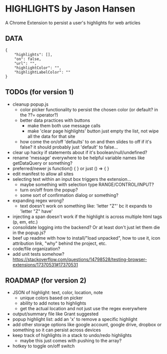 # HIGHLIGHTS by Jason Hansen
A Chrome Extension to persist a user's highlights for web articles

## DATA
```
{
    "highlights": [],
    "on": false,
    "url": "",
    "highlightColor": "",
    "highlightLabelColor": ""
}
```

## TODOs (for version 1)
- cleanup popup.js
    - color picker functionality to persist the chosen color (or default? in the ??= operator?)
    - better data practices with buttons
        - make them both use message calls
        - make 'clear page highlights' button just empty the list, not wipe all the data for that site
    - how come the on/off 'defaults' to on and then slides to off if it's false? it should probably just 'default' to false...
- clear up hacky if statements about if it's boolean/null/undefined?
- rename 'message' everywhere to be helpful variable names like getDataQuery or something?
- preferred/newer js function() { } or just () => { }
- edit manifest to allow all sites
- selecting text within an input box triggers the extension...
    - maybe something with selection type RANGE/CONTROL/INPUT?
    - turn on/off from the popup?
    - some sort of confirmation dialog or something?
- expanding regex wrong?
    - text doesn't work on something like: 'letter "Z"' bc it expands to 'letter "Z" have'
- injecting a span doesn't work if the highlight is across multiple html tags (p, em, etc.)
- consolidate logging into the backend? Or at least don't just let them die in the popup.js?
- beef up readme with how to install/"load unpacked", how to use it, icon attribution link, "why" behind the project, etc.
- code/file organization?
- add unit tests somehow? https://stackoverflow.com/questions/14798528/testing-browser-extensions/17370531#17370531

## ROADMAP (for version 2)
- JSON of highlight: text, color, location, note
    - unique colors based on picker
    - ability to add notes to highlights
    - get the actual location and not just use the regex everywhere
- output/summary file like Grant suggested
- popup highlight list: add an 'x' to remove a specific highlight
- add other storage options like google account, google drive, dropbox or something so it can persist across devices
- keep track of highlights in a stack to undo/redo highlights
    - maybe this just comes with pushing to the array?
- hotkey to toggle on/off switch